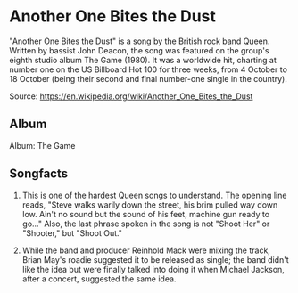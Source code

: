 # Another One Bites the Dust

"Another One Bites the Dust" is a song by the British rock band Queen. Written by bassist John Deacon, the song was featured on the group's eighth studio album The Game (1980). It was a worldwide hit, charting at number one on the US Billboard Hot 100 for three weeks, from 4 October to 18 October (being their second and final number-one single in the country). 

Source: https://en.wikipedia.org/wiki/Another_One_Bites_the_Dust

## Album

Album: The Game


## Songfacts

1. This is one of the hardest Queen songs to understand. The opening line reads, "Steve walks warily down the street, his brim pulled way down low. Ain't no sound but the sound of his feet, machine gun ready to go..." Also, the last phrase spoken in the song is not "Shoot Her" or "Shooter," but "Shoot Out."

2. While the band and producer Reinhold Mack were mixing the track, Brian May's roadie suggested it to be released as single; the band didn't like the idea but were finally talked into doing it when Michael Jackson, after a concert, suggested the same idea.

